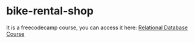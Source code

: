 # bike-rental-shop

It is a freecodecamp course, you can access it here: [Relational Database Course](https://www.freecodecamp.org/learn/relational-database/)
